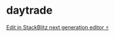 # daytrade

[Edit in StackBlitz next generation editor ⚡️](https://stackblitz.com/~/github.com/nakmits-dev/daytrade)